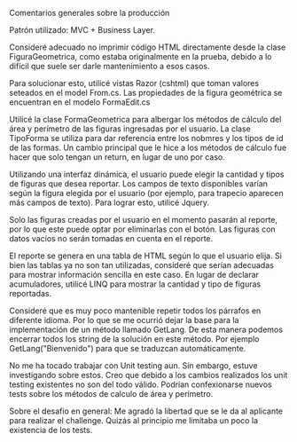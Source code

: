 Comentarios generales sobre la producción

Patrón utilizado: MVC + Business Layer. 

Consideré adecuado no imprimir código HTML directamente desde la clase FiguraGeometrica, como estaba originalmente en la prueba, debido a lo difícil que suele ser darle mantenimiento a esos casos. 

Para solucionar esto, utilicé vistas Razor (cshtml) que toman valores seteados en el model From.cs.
Las propiedades de la figura geométrica se encuentran en el modelo FormaEdit.cs

Utilicé la clase FormaGeometrica para albergar los métodos de cálculo del área y perímetro de las figuras ingresadas por el usuario. La clase TipoForma se utiliza para dar referencia entre los nobmres y los tipos de id de las formas. Un cambio principal que le hice a los métodos de cálculo fue hacer que solo tengan un return, en lugar de uno por caso.

Utilizando una interfaz dinámica, el usuario puede elegir la cantidad y tipos de figuras que desea reportar. Los campos de texto disponibles varían según la figura elegida por el usuario (por ejemplo, para trapecio aparecen más campos de texto). Para lograr esto, utilicé Jquery.

Solo las figuras creadas por el usuario en el momento pasarán al reporte, por lo que este puede optar por eliminarlas con el botón. Las figuras con datos vacíos no serán tomadas en cuenta en el reporte.

El reporte se genera en una tabla de HTML según lo que el usuario elija. Si bien las tablas ya no son tan utilizadas, consideré que serían adecuadas para mostrar información sencilla en este caso. 
En lugar de declarar acumuladores, utilicé LINQ para mostrar la cantidad y tipo de figuras reportadas. 

Consideré que es muy poco mantenible repetir todos los párrafos en diferente idioma. Por lo que se me ocurrió dejar la base para la implementación de un método llamado GetLang. De esta manera podemos encerrar todos los string de la solución en este método. Por ejemplo GetLang("Bienvenido") para que se traduzcan automáticamente. 

No me ha tocado trabajar con Unit testing aun. Sin embargo, estuve investigando sobre estos. Creo que debido a los cambios realizados los unit testing existentes no son del todo válido. Podrían confexionarse nuevos tests sobre los métodos de calculo de área y perímetro.

Sobre el desafio en general: Me agradó la libertad que se le da al aplicante para realizar el challenge. Quizás al principio me limitaba un poco la existencia de los tests.


